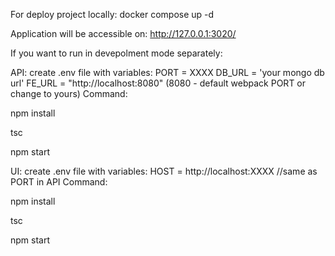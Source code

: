 For deploy project locally:
docker compose up -d

Application will be accessible on:
http://127.0.0.1:3020/



If you want to run in devepolment mode separately:

API:
create .env file with variables:
PORT = XXXX
DB_URL = 'your mongo db url'
FE_URL = "http://localhost:8080" (8080 - default webpack PORT or change to yours)
Command:

npm install

tsc

npm start    


UI:
create .env file with variables:
HOST = http://localhost:XXXX   //same as PORT in API
Command:

npm install

tsc

npm start